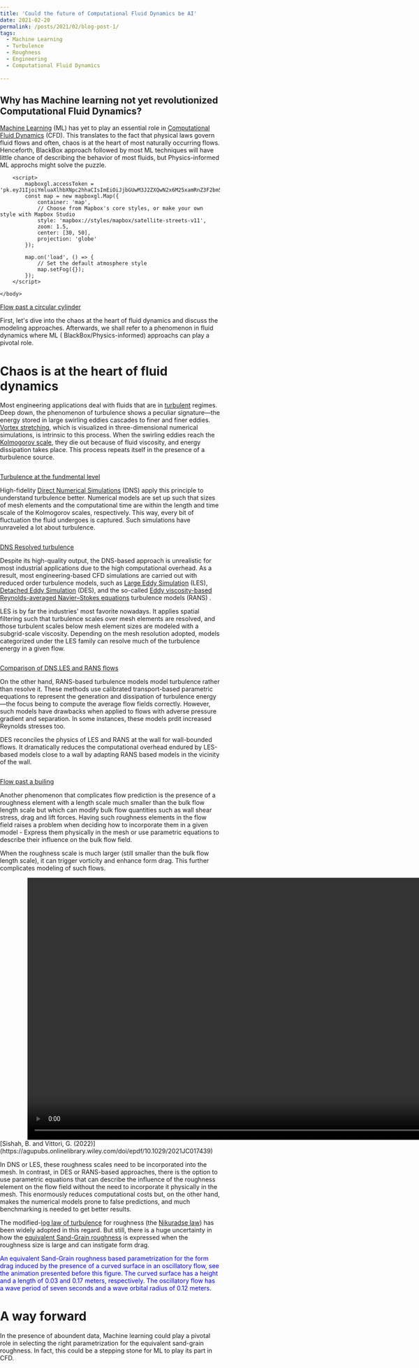 ```yaml
---
title: 'Could the future of Computational Fluid Dynamics be AI'
date: 2021-02-20
permalink: /posts/2021/02/blog-post-1/
tags:
  - Machine Learning 
  - Turbulence 
  - Roughness
  - Engineering
  - Computational Fluid Dynamics
  
---
```

Why has Machine learning not yet revolutionized Computational Fluid Dynamics?
--------
[Machine Learning](https://en.wikipedia.org/wiki/Machine_learning) (ML) has yet to play an essential role in [Computational Fluid Dynamics](https://en.wikipedia.org/wiki/Computational_fluid_dynamics) (CFD). This translates to the fact that physical laws govern fluid flows and often, chaos is at the heart of most naturally occurring flows. Henceforth, BlackBox approach followed by most ML techniques will have little chance of describing the behavior of most fluids, but Physics-informed ML approchs might solve the puzzle. 

<html>
    <head>
        <meta charset="utf-8">
        <title>Display a globe on a webpage</title>
        <meta name="viewport" content="initial-scale=1,maximum-scale=1,user-scalable=no">
        <link href="https://api.mapbox.com/mapbox-gl-js/v2.11.0/mapbox-gl.css" rel="stylesheet">
        <script src="https://api.mapbox.com/mapbox-gl-js/v2.11.0/mapbox-gl.js"></script>
        <style>
            body { margin: 0; padding: 0; }
            #map { position: absolute; top: 0; bottom: 0; width: 100%; }
        </style>
    </head>
    <body>
        <div id="map"></div>

        <script>
            mapboxgl.accessToken = 'pk.eyJ1IjoiYmluaXlhbXNpc2hhaCIsImEiOiJjbGUwM3J2ZXQwN2x6M25xamRnZ3F2bm5kIn0.AJkpzq7hl9xY3uVa6OuU2A';
            const map = new mapboxgl.Map({
                container: 'map',
                // Choose from Mapbox's core styles, or make your own style with Mapbox Studio
                style: 'mapbox://styles/mapbox/satellite-streets-v11',
                zoom: 1.5,
                center: [30, 50],
                projection: 'globe'
            });

            map.on('load', () => {
                // Set the default atmosphere style
                map.setFog({});
            });
        </script>

    </body>
</html>

[Flow past a circular cylinder](https://github.com/AndreWeiner/ml-cfd-lecture)

First, let's dive into the chaos at the heart of fluid dynamics and discuss the modeling approaches. Afterwards, we shall refer to a phenomenon in fluid dynamics where ML ( BlackBox/Physics-informed) approachs can play a pivotal role. 

Chaos is at the heart of fluid dynamics
=====

Most engineering applications deal with fluids that are in [turbulent](https://en.wikipedia.org/wiki/Turbulence) regimes. Deep down, the phenomenon of turbulence shows a peculiar signature—the energy stored in large swirling eddies cascades to finer and finer eddies. [Vortex stretching](https://en.wikipedia.org/wiki/Vortex_stretching), which is visualized in three-dimensional numerical simulations, is intrinsic to this process. When the swirling eddies reach the [Kolmogorov scale](https://en.wikipedia.org/wiki/Kolmogorov_microscales), they die out because of fluid viscosity, and energy dissipation takes place. This process repeats itself in the presence of a turbulence source. 

<html>
  <head>
    <title>Center an Image using text align center</title>
    <style>
      .img-container {
        text-align: center;
        display: block;
        margin-left: auto;
        margin-right: auto;
        background:none;
        border:none;  
        box-shadow:none;
        width: 75%;  
      }
    </style>
  </head>
  <body>
    <span class="img-container"> <!-- Inline parent element -->
      <img src="/images/blgpst_1/turbulence_1.jpg" alt="" class="center">
    </span>
  </body>
</html>

[Turbulence at the fundmental level](https://www.nortekgroup.com/knowledge-center/wiki/new-to-turbulent-flow-1)

High-fidelity [Direct Numerical Simulations](https://en.wikipedia.org/wiki/Direct_numerical_simulation) (DNS) apply this principle to understand turbulence better. Numerical models are set up such that sizes of mesh elements and the computational time are within the length and time scale of the Kolmogorov scales, respectively. This way, every bit of fluctuation the fluid undergoes is captured. Such simulations have unraveled a lot about turbulence.  

<html>
  <head>
    <title>Center an Image using text align center</title>
    <style>
      .img-container {
        text-align: center;
        display: block;
        margin-left: auto;
        margin-right: auto;
        background:none;
        border:none;  
        box-shadow:none;
        width: 100%;  
      }
    </style>
  </head>
  <body>
    <span class="img-container"> <!-- Inline parent element -->
      <img src="/images/blgpst_1/turbulence_2.jpg" alt="" class="center">
    </span>
  </body>
</html>


[DNS Resolved turbulence](https://www.google.com/search?q=DNS+turbulent+high+quality+images&tbm=isch&ved=2ahUKEwjIvM349432AhVS1uAKHRbECvUQ2-cCegQIABAA&oq=DNS+turbulent+high+quality+images&gs_lcp=CgNpbWcQAzoHCCMQ7wMQJ1DfBliDH2CSImgAcAB4AIABcYgB1QWSAQQxMC4xmAEAoAEBqgELZ3dzLXdpei1pbWfAAQE&sclient=img&ei=rAUSYsi2HtKsgweWiKuoDw&bih=951&biw=2048#imgrc=x0ME3JKGwl-SRM)

Despite its high-quality output, the DNS-based approach is unrealistic for most industrial applications due to the high computational overhead. As a result, most engineering-based CFD simulations are carried out with reduced order turbulence models, such as [Large Eddy Simulation](https://en.wikipedia.org/wiki/Large_eddy_simulation) (LES), [Detached Eddy Simulation](https://en.wikipedia.org/wiki/Detached_eddy_simulation) (DES), and the so-called [Eddy viscosity-based](https://www.sciencedirect.com/topics/engineering/eddy-viscosity) [Reynolds-averaged Navier–Stokes equations](https://en.wikipedia.org/wiki/Reynolds-averaged_Navier%E2%80%93Stokes_equations) turbulence models (RANS) . 

LES is by far the industries' most favorite nowadays. It applies spatial filtering such that turbulence scales over mesh elements are resolved, and those turbulent scales below mesh element sizes are modeled with a subgrid-scale viscosity. Depending on the mesh resolution adopted, models categorized under the LES family can resolve much of the turbulence energy in a given flow. 
<html>
  <head>
    <title>Center an Image using text align center</title>
    <style>
      .img-container {
        text-align: center;
        display: block;
        margin-left: auto;
        margin-right: auto;
        background:none;
        border:none;  
        box-shadow:none;
        width: 75%;  
      }
    </style>
  </head>
  <body>
    <span class="img-container"> <!-- Inline parent element -->
      <img src="/images/blgpst_1/turbulence_4.jpg" alt="" class="center">
    </span>
  </body>
</html>

[Comparison of DNS,LES and RANS flows](https://www.idealsimulations.com/resources/turbulence-models-in-cfd/)

On the other hand, RANS-based turbulence models model turbulence rather than resolve it. These methods use calibrated transport-based parametric equations to represent the generation and dissipation of turbulence energy—the focus being to compute the average flow fields correctly. However, such models have drawbacks when applied to flows with adverse pressure gradient and separation. In some instances, these models prdit increased Reynolds stresses too. 

DES reconciles the physics of LES and RANS at the wall for wall-bounded flows. It dramatically reduces the computational overhead endured by LES-based models close to a wall by adapting RANS based models in the vicinity of the wall. 

<html>
  <head>
    <title>Center an Image using text align center</title>
    <style>
      .img-container {
        text-align: center;
        display: block;
        margin-left: auto;
        margin-right: auto;
        background:none;
        border:none;  
        box-shadow:none;
        width: 75%;  
      }
    </style>
  </head>
  <body>
    <span class="img-container"> <!-- Inline parent element -->
      <img src="/images/blgpst_1/turbulence_over_building.png" alt="" class="center">
    </span>
  </body>
</html>

[Flow past a builing](https://www.dlubal.com/en/downloads-and-information/examples-and-tutorials/models-to-download/002840)

Another phenomenon that complicates flow prediction is the presence of a roughness element with a length scale much smaller than the bulk flow length scale but which can modify bulk flow quantities such as wall shear stress, drag and lift forces. Having such roughness elements in the flow field raises a problem when deciding how to incorporate them in a given model - Express them physically in the mesh or use parametric equations to describe their influence on the bulk flow field. 

When the roughness scale is much larger (still smaller than the bulk flow length scale), it can trigger vorticity and enhance form drag. This further complicates modeling of such flows.

<html>
  <head>
    <title>Center an Image using text align center</title>
    <style>
      .img-container {
        text-align: center;
        display: block;
      }
    </style>
  </head>
  <body>
    <span class="img-container"> <!-- Inline parent element -->
         <video height="600" controls autoplay loop>  
               <source src="/images/movie1.mp4" type="video/mp4">
               <source src="/images/movie1.mp4" type="video/ogg">    
        </video>  
   </span>
  </body>
</html>
[Sishah, B. and Vittori, G. (2022)](https://agupubs.onlinelibrary.wiley.com/doi/epdf/10.1029/2021JC017439)

In DNS or LES, these roughness scales need to be incorporated into the mesh. In contrast, in DES or RANS-based approaches, there is the option to use parametric equations that can describe the influence of the roughness element on the flow field without the need to incorporate it physically in the mesh. This enormously reduces computational costs but, on the other hand, makes the numerical models prone to false predictions, and much benchmarking is needed to get better results. 

The modified-[log law of turbulence](https://en.wikipedia.org/wiki/Law_of_the_wall#:~:text=In%20fluid%20dynamics%2C%20the%20law,boundary%20of%20the%20fluid%20region.) for roughness (the [Nikuradse law](https://www.sciencedirect.com/topics/engineering/nikuradse)) has been widely adopted in this regard. But still, there is a huge uncertainty in how the [equivalent Sand-Grain roughness](https://www.sciencedirect.com/topics/engineering/equivalent-sand-grain-roughness) is expressed when the roughness size is large and can instigate form drag.  

<html>
  <head>
    <title>Center an Image using text align center</title>
    <style>
      .img-container {
        text-align: center;
        display: block;
        margin-left: auto;
        margin-right: auto;
        background:none;
        border:none;  
        box-shadow:none;
        width: 75%;  
      }
    </style>
  </head>
  <body>
    <span class="img-container"> <!-- Inline parent element -->
      <img src="/images/blgpst_1/web.png" alt="" class="center">
    </span>
  </body>
</html>

<html>
<span style="color: blue;">An equivalent Sand-Grain roughness based parametrization for the form drag induced by the presence of a curved surface in an oscillatory flow, see the animation presented before this figure. The curved surface has a height and a length of 0.03 and 0.17 meters, respectively. The oscillatory flow has a wave period of seven seconds and a wave orbital radius of 0.12 meters.</span>
</html>

A way forward
======

In the presence of aboundent data, Machine learning could play a pivotal role in selecting the right parametrization for the equivalent sand-grain roughness. In fact, this could be a stepping stone for ML to play its part in CFD.
